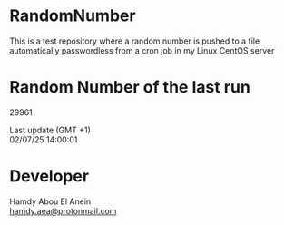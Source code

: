 # RandomNumber    
This is a test repository where a random number is pushed to a file automatically passwordless from a cron job in my Linux CentOS server    
# Random Number of the last run   
29961
      
Last update (GMT +1)    
02/07/25 14:00:01
# Developer    
Hamdy Abou El Anein   
hamdy.aea@protonmail.com
